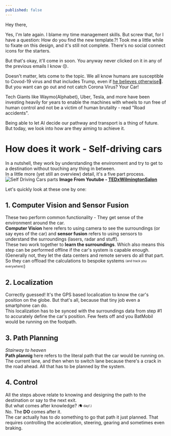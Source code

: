 ```yaml
---
published: false
---
```

Hey there,  

Yes, I'm late again. I blame my time management skills. But screw that, for I have a question: How do you find the new template.?!
Took me a little while to fixate on this design, and it's still not complete. There's no social connect icons for the starters.

But that's okay, it'll come in soon. You anyway never clicked on it in any of the previous emails I know 😒.

Doesn't matter, lets come to the topic. We all know humans are susceptible to Covod-19 virus and that includes Trump, even if [he believes otherwise](https://twitter.com/realDonaldTrump/status/1315316071243476997)🤦.  But you want can go out and not catch Corona Virus? Your Car!  

Tech Giants like Waymo(Alphabet), Uber, Tesla, and more have been investing heavily for years to enable the machines with wheels to run free of human control and not be a victim of human brutality - read "Road accidents".  

Being able to let AI decide our pathway and transport is a thing of future. But today, we look into how are they aiming to achieve it.

# How does it work - Self-driving cars
In a nutshell, they work by understanding the environment and try to get to a destination without touching any thing in between.  
In a little more (yet still an overview) detail, it's a five part process.
![Self Driving Cars parts]()
**Image From Youtube - [TEDxWilmingtonSalon](https://www.youtube.com/watch?v=Ly92UcnoEMY)**

Let's quickly look at these one by one:
## 1. Computer Vision and Sensor Fusion
These two perform common functionality - They get sense of the environment around the car.  
**Computer Vision** here refers to using camera to see the surroundings (or say eyes of the car) and **sensor fusion** refers to using sensors to understand the surroundings (lasers, radar and stuff).  
These two work together to **learn the surroundings**. Which also means this step can be performed offline if the car's system is capable enough. (Generally not, they let the data centers and remote servers do all that part. So they can offload the calculations to bespoke systems <sub><sup>(and track you everywhere)</sup></sub>)

## 2. Localization
Correctly guessed! It's the GPS based localication to know the car's position on the globe. But that's all, because that tiny job even a smartphone can do.   
This localization has to be synced with the surroundings data from step #1 to accurately define the car's position. Few feets off and you BatMobil would be running on the footpath.  

## 3. Path Planning
*Stairway to heaven*  
**Path plannig** here refers to the literal path that the car would be running on.  
The current lane, and then when to switch lane because there's a crack in the road ahead. All that has to be planned by the system.  

## 4. Control
All the steps above relate to knowing and designing the path to the destination or say to the next exit.  
But what comes after knowledge? <sub><sup>(🗣️ day!.)</sup></sub>  
No. The **DO** comes after it.  
The car actually has to *do* something to go that path it just planned. That requires controlling the acceleration, steering, gearing and sometimes even braking.
